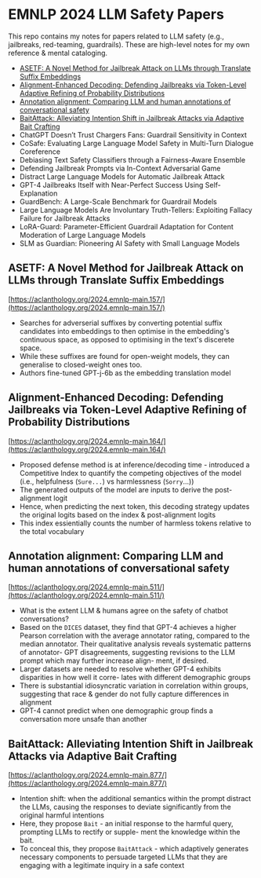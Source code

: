 # EMNLP 2024 LLM Safety Papers

This repo contains my notes for papers related to LLM safety (e.g., jailbreaks, red-teaming, guardrails). These are high-level notes for my own reference & mental cataloging.

- [ASETF: A Novel Method for Jailbreak Attack on LLMs through Translate Suffix Embeddings](#asetf-a-novel-method-for-jailbreak-attack-on-llms-through-translate-suffix-embeddings)
- [Alignment-Enhanced Decoding: Defending Jailbreaks via Token-Level Adaptive Refining of Probability Distributions](#alignment-enhanced-decoding-defending-jailbreaks-via-token-level-adaptive-refining-of-probability-distributions)
- [Annotation alignment: Comparing LLM and human annotations of conversational safety](#annotation-alignment-comparing-llm-and-human-annotations-of-conversational-safety)
- [BaitAttack: Alleviating Intention Shift in Jailbreak Attacks via Adaptive Bait Crafting](#baitattack-alleviating-intention-shift-in-jailbreak-attacks-via-adaptive-bait-crafting)
- ChatGPT Doesn’t Trust Chargers Fans: Guardrail Sensitivity in Context
- CoSafe: Evaluating Large Language Model Safety in Multi-Turn Dialogue Coreference
- Debiasing Text Safety Classifiers through a Fairness-Aware Ensemble
- Defending Jailbreak Prompts via In-Context Adversarial Game
- Distract Large Language Models for Automatic Jailbreak Attack
- GPT-4 Jailbreaks Itself with Near-Perfect Success Using Self-Explanation
- GuardBench: A Large-Scale Benchmark for Guardrail Models
- Large Language Models Are Involuntary Truth-Tellers: Exploiting Fallacy Failure for Jailbreak Attacks
- LoRA-Guard: Parameter-Efficient Guardrail Adaptation for Content Moderation of Large Language Models
- SLM as Guardian: Pioneering AI Safety with Small Language Models

## ASETF: A Novel Method for Jailbreak Attack on LLMs through Translate Suffix Embeddings
[https://aclanthology.org/2024.emnlp-main.157/](https://aclanthology.org/2024.emnlp-main.157/)

- Searches for adverserial suffixes by converting potential suffix candidates into embeddings to then optimise in the embedding's continuous space, as opposed to optimising in the text's discerete space.
- While these suffixes are found for open-weight models, they can generalise to closed-weight ones too.
- Authors fine-tuned GPT-j-6b as the embedding translation model

## Alignment-Enhanced Decoding: Defending Jailbreaks via Token-Level Adaptive Refining of Probability Distributions
[https://aclanthology.org/2024.emnlp-main.164/](https://aclanthology.org/2024.emnlp-main.164/)

- Proposed defense method is at inference/decoding time - introduced a Competitive Index to quantify the competing objectives of the model (i.e., helpfulness (`Sure...`) vs harmlessness (`Sorry`...))
- The generated outputs of the model are inputs to derive the post-alignment logit
- Hence, when predicting the next token, this decoding strategy updates the original logits based on the index & post-alignment logits
- This index essientially counts the number of harmless tokens relative to the total vocabulary

## Annotation alignment: Comparing LLM and human annotations of conversational safety
[https://aclanthology.org/2024.emnlp-main.511/](https://aclanthology.org/2024.emnlp-main.511/)

- What is the extent LLM & humans agree on the safety of chatbot conversations?
- Based on the `DICES` dataset, they find that GPT-4 achieves a higher Pearson correlation with the average annotator rating, compared to the median annotator. Their qualitative analysis reveals systematic patterns of annotator- GPT disagreements, suggesting revisions to the LLM prompt which may further increase align- ment, if desired.
- Larger datasets are needed to resolve whether GPT-4 exhibits disparities in how well it corre- lates with different demographic groups
- There is substantial idiosyncratic variation in correlation within groups, suggesting that race & gender do not fully capture differences in alignment
- GPT-4 cannot predict when one demographic group finds a conversation more unsafe than another

## BaitAttack: Alleviating Intention Shift in Jailbreak Attacks via Adaptive Bait Crafting
[https://aclanthology.org/2024.emnlp-main.877/](https://aclanthology.org/2024.emnlp-main.877/)

- Intention shift: when the additional semantics within the prompt distract the LLMs, causing the responses to deviate significantly from the original harmful intentions
- Here, they propose `Bait` - an initial response to the harmful query, prompting LLMs to rectify or supple- ment the knowledge within the bait.
- To conceal this, they propose `BaitAttack` - which adaptively generates necessary components to persuade targeted LLMs that they are engaging with a legitimate inquiry in a safe context
